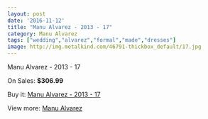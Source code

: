 ```yaml
---
layout: post
date: '2016-11-12'
title: "Manu Alvarez - 2013 - 17"
category: Manu Alvarez
tags: ["wedding","alvarez","formal","made","dresses"]
image: http://img.metalkind.com/46791-thickbox_default/17.jpg
---
```

Manu Alvarez - 2013 - 17

On Sales: **$306.99**
<a href="https://www.metalkind.com/en/manu-alvarez/2650-17.html"><amp-img layout="responsive" width="600" height="600" src="//img.metalkind.com/46791-thickbox_default/17.jpg" alt="Manu Alvarez - 2013 - 17 0" /></a>
<a href="https://www.metalkind.com/en/manu-alvarez/2650-17.html"><amp-img layout="responsive" width="600" height="600" src="//img.metalkind.com/46792-thickbox_default/17.jpg" alt="Manu Alvarez - 2013 - 17 1" /></a>

Buy it: [Manu Alvarez - 2013 - 17](https://www.metalkind.com/en/manu-alvarez/2650-17.html "Manu Alvarez - 2013 - 17")

View more: [Manu Alvarez](https://www.metalkind.com/en/82-manu-alvarez "Manu Alvarez")